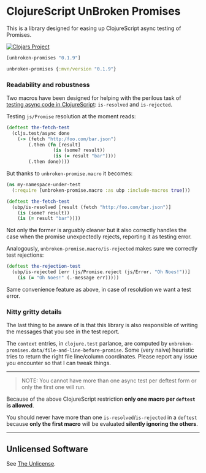 # ClojureScript UnBroken Promises

This is a library designed for easing up ClojureScript async testing of
Promises.

[![Clojars Project](https://img.shields.io/clojars/v/unbroken-promises.svg)](https://clojars.org/unbroken-promises)

```clojure
[unbroken-promises "0.1.9"]
```

```clojure
unbroken-promises {:mvn/version "0.1.9"}
```

### Readability and robustness

Two macros have been designed for helping with the perilous task of
[testing async code in ClojureScript](https://clojurescript.org/tools/testing#async-testing):
`is-resolved` and `is-rejected`.

Testing `js/Promise` resolution at the moment reads:

```clojure
(deftest the-fetch-test
  (cljs.test/async done
    (-> (fetch "http:/foo.com/bar.json")
        (.then (fn [result]
                 (is (some? result))
                 (is (= result "bar"))))
        (.then done))))
```

But thanks to `unbroken-promise.macro` it becomes:

```clojure
(ns my-namespace-under-test
  (:require [unbroken-promise.macro :as ubp :include-macros true]))

(deftest the-fetch-test
  (ubp/is-resolved [result (fetch "http:/foo.com/bar.json")]
    (is (some? result))
    (is (= result "bar"))))
```

Not only the former is arguably cleaner but it also correctly handles the case
when the promise unexpectedly rejects, reporting it as testing error.

Analogously, `unbroken-promise.macro/is-rejected` makes sure we correctly test
rejections:

```clojure
(deftest the-rejection-test
  (ubp/is-rejected [err (js/Promise.reject (js/Error. "Oh Noes!"))]
    (is (= "Oh Noes!" (.-message err)))))
```

Same convenience feature as above, in case of resolution we want a test error.

### Nitty gritty details

The last thing to be aware of is that this library is also responsible of
writing the messages that you see in the test report.

The `context` entries, in `clojure.test` parlance, are computed by
`unbroken-promises.data/file-and-line-before-promise`.  Some (very naive)
heuristic tries to return the right file line/column coordinates. Please report
any issue you encounter so that I can tweak things.

---

> NOTE: You cannot have more than one async test per deftest form or only the first one will run.

Because of the above ClojureScript restriction **only one macro per `deftest`
is allowed**.

You should never have more than one `is-resolved`/`is-rejected` in a `deftest`
because **only the first macro** will be evaluated **silently ignoring the
others**.

---

## Unlicensed Software

See [The Unlicense](http://unlicense.org/).
